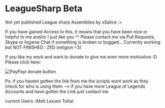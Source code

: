 LeagueSharp Beta
===============
Not yet published League sharp Assemblies by xSalice :>

If you have gained Access to this, it means that you have been nice or helpful to me and/or I just like you ^^
Please contact me via Pull Requests, Skype or Ingame Chat if something is broken or bugged... 
Currently working but NOT FINISHED : ZED (religion <3)

If you like my work and want to donate to give me even more motivation :D Please click here:

<img src="https://camo.githubusercontent.com/c9414f20b9db49c3160b9723ef2c6847976de055/687474703a2f2f696d672e736869656c64732e696f2f62616467652f70617970616c2d646f6e6174652d79656c6c6f772e7376673f7374796c653d666c6174" alt="PayPayl donate button" data-canonical-src="http://img.shields.io/badge/paypal-donate-yellow.svg?style=flat" style="max-width:100%;">

Ps: if you havent gotten the link from me the scripts wont work as they check for who is using them --> if you have more League of Legends Accounts and have gotten the Link just contact me 

current Users:
iMeh
Lexxes
Toltar
